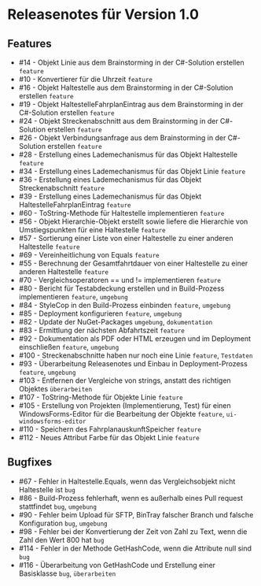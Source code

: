 # Releasenotes für Version 1.0

## Features

* #14 - Objekt Linie aus dem Brainstorming in der C#-Solution erstellen `feature`
* #10 - Konvertierer für die Uhrzeit `feature`
* #16 - Objekt Haltestelle aus dem Brainstorming in der C#-Solution erstellen `feature`
* #19 - Objekt HaltestelleFahrplanEintrag aus dem Brainstorming in der C#-Solution erstellen `feature`
* #24 - Objekt Streckenabschnitt aus dem Brainstorming in der C#-Solution erstellen `feature`
* #26 - Objekt Verbindungsanfrage aus dem Brainstorming in der C#-Solution erstellen `feature`
* #28 - Erstellung eines Lademechanismus für das Objekt Haltestelle `feature`
* #34 - Erstellung eines Lademechanismus für das Objekt Linie `feature`
* #36 - Erstellung eines Lademechanismus für das Objekt Streckenabschnitt `feature`
* #39 - Erstellung eines Lademechanismus für das Objekt HaltestelleFahrplanEintrag `feature`
* #60 - ToString-Methode für Haltestelle implementieren `feature`
* #56 - Objekt Hierarchie-Objekt erstellt sowie liefere die Hierarchie von Umstiegspunkten für eine Haltestelle `feature`
* #57 - Sortierung einer Liste von einer Haltestelle zu einer anderen Haltestelle `feature`
* #69 - Vereinheitlichung von Equals `feature`
* #55 - Berechnung der Gesamtfahrtdauer von einer Haltestelle zu einer anderen Haltestelle `feature`
* #70 - Vergleichsoperatoren == und != implementieren `feature`
* #80 - Bericht für Testabdeckung erstellen und in Build-Prozess implementieren `feature`, `umgebung`
* #84 - StyleCop in den Build-Prozess einbinden `feature`, `umgebung`
* #85 - Deployment konfigurieren `feature`, `umgebung`
* #82 - Update der NuGet-Packages `umgebung`, `dokumentation`
* #83 - Ermittlung der nächsten Abfahrtszeit `feature`
* #92 - Dokumentation als PDF oder HTML erzeugen und im Deployment einschließen `feature`, `umgebung`
* #100 - Streckenabschnitte haben nur noch eine Linie `feature`, `Testdaten`
* #93 - Überarbeitung Releasenotes und Einbau in Deployment-Prozess `feature`, `umgebung`
* #103 - Entfernen der Vergleiche von strings, anstatt des richtigen Objektes `überarbeiten`
* #107 - ToString-Methode für Objekte Linie `feature`
* #105 - Erstellung von Projekten (Implementierung, Test) für einen WindowsForms-Editor für die Bearbeitung der Objekte `feature`, `ui-windowsforms-editor`
* #110 - Speichern des FahrplanauskunftSpeicher `feature`
* #112 - Neues Attribut Farbe für das Objekt Linie `feature`

## Bugfixes

* #67 - Fehler in Haltestelle.Equals, wenn das Vergleichsobjekt nicht Haltestelle ist `bug`
* #86 - Build-Prozess fehlerhaft, wenn es außerhalb eines Pull request stattfindet `bug`, `umgebung`
* #90 - Fehler beim Upload für SFTP, BinTray falscher Branch und falsche Konfiguration `bug`, `umgebung`
* #98 - Fehler bei der Konvertierung der Zeit von Zahl zu Text, wenn die Zahl den Wert 800 hat `bug`
* #114 - Fehler in der Methode GetHashCode, wenn die Attribute null sind `bug`
* #116 - Überarbeitung von GetHashCode und Erstellung einer Basisklasse `bug`, `überarbeiten`
